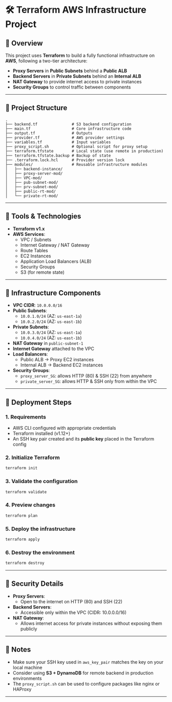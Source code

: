 # 🛠️ Terraform AWS Infrastructure Project

## 📖 Overview

This project uses **Terraform** to build a fully functional infrastructure on **AWS**, following a two-tier architecture:

- **Proxy Servers** in **Public Subnets** behind a **Public ALB**
- **Backend Servers** in **Private Subnets** behind an **Internal ALB**
- **NAT Gateway** to provide internet access to private instances
- **Security Groups** to control traffic between components

---

## 📁 Project Structure

```
.
├── backend.tf               # S3 backend configuration
├── main.tf                  # Core infrastructure code
├── output.tf                # Outputs
├── provider.tf              # AWS provider settings
├── variables.tf             # Input variables
├── proxy_script.sh          # Optional script for proxy setup
├── terraform.tfstate        # Local state (use remote in production)
├── terraform.tfstate.backup # Backup of state
├── .terraform.lock.hcl      # Provider version lock
├── modules/                 # Reusable infrastructure modules
│   ├── backend-instance/
│   ├── proxy-server-mod/
│   ├── VPC-mod/
│   ├── pub-subnet-mod/
│   ├── prv-subnet-mod/
│   ├── public-rt-mod/
│   └── private-rt-mod/
```

---

## 🧰 Tools & Technologies

- **Terraform v1.x**
- **AWS Services**:
  - VPC / Subnets
  - Internet Gateway / NAT Gateway
  - Route Tables
  - EC2 Instances
  - Application Load Balancers (ALB)
  - Security Groups
  - S3 (for remote state)

---

## 🧱 Infrastructure Components

- **VPC CIDR**: `10.0.0.0/16`
- **Public Subnets**:
  - `10.0.1.0/24` (AZ: `us-east-1a`)
  - `10.0.2.0/24` (AZ: `us-east-1b`)
- **Private Subnets**:
  - `10.0.3.0/24` (AZ: `us-east-1a`)
  - `10.0.4.0/24` (AZ: `us-east-1b`)
- **NAT Gateway** in `public-subnet-1`
- **Internet Gateway** attached to the VPC
- **Load Balancers**:
  - Public ALB → Proxy EC2 instances
  - Internal ALB → Backend EC2 instances
- **Security Groups**:
  - `proxy_server_SG`: allows HTTP (80) & SSH (22) from anywhere
  - `private_server_SG`: allows HTTP & SSH only from within the VPC

---

## 🚀 Deployment Steps

### 1. Requirements

- AWS CLI configured with appropriate credentials
- Terraform installed (v1.12+)
- An SSH key pair created and its **public key** placed in the Terraform config

### 2. Initialize Terraform

```bash
terraform init
```

### 3. Validate the configuration

```bash
terraform validate
```

### 4. Preview changes

```bash
terraform plan
```

### 5. Deploy the infrastructure

```bash
terraform apply
```

### 6. Destroy the environment

```bash
terraform destroy
```

---

## 🔐 Security Details

- **Proxy Servers**:
  - Open to the internet on HTTP (80) and SSH (22)
- **Backend Servers**:
  - Accessible only within the VPC (CIDR: 10.0.0.0/16)
- **NAT Gateway**:
  - Allows internet access for private instances without exposing them publicly

---

## 📎 Notes

- Make sure your SSH key used in `aws_key_pair` matches the key on your local machine
- Consider using **S3 + DynamoDB** for remote backend in production environments
- The `proxy_script.sh` can be used to configure packages like nginx or HAProxy

---

